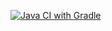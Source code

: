 [![Java CI with Gradle](https://github.com/ElizabeV/AppOrder/actions/workflows/gradle.yml/badge.svg)](https://github.com/ElizabeV/AppOrder/actions/workflows/gradle.yml)
